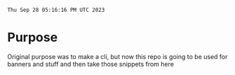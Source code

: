 
`Thu Sep 28 05:16:16 PM UTC 2023`

# Purpose 

Original purpose was to make a cli, but now this repo is going to be used for banners and stuff and then take those snippets from here
